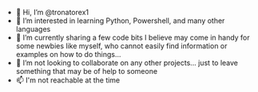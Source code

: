 - 👋 Hi, I’m @tronatorex1
- 👀 I’m interested in learning Python, Powershell, and many other languages 
- 🌱 I’m currently sharing a few code bits I believe may come in handy for some newbies like myself, who cannot easily find information or examples on how to do things...
- 💞️ I’m not looking to collaborate on any other projects... just to leave something that may be of help to someone
- 📫 I'm not reachable at the time

<!---
tronatorex1/tronatorex1 is a collection of EXAMPLES (not finished or definite) codes, that I hope may help people with syntax and other details related mostly to PS/Py/SS
DO NOT JUDGE MY CODES! I am not here to be judged. I am not a code-fashionista! 
If you find useful anything, use it! 
Otherwise, go and complaint to someone else ;)
--->
